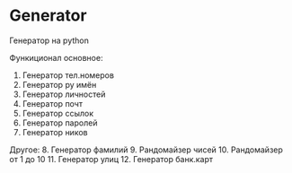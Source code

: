 # Generator
Генератор на python

Функиционал основное:
1. Генератор тел.номеров
2. Генератор ру имён
3. Генератор личностей
4. Генератор почт
5. Генератор ссылок
6. Генератор паролей
7. Генератор ников

Другое:
8. Генератор фамилий
9. Рандомайзер чисей
10. Рандомайзер от 1 до 10
11. Генератор улиц
12. Генератор банк.карт
